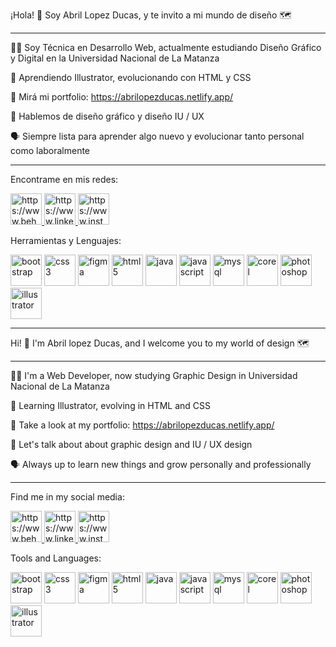 ¡Hola! 🎀 Soy Abril Lopez Ducas, y te invito a mi mundo de diseño 🗺

 <hr>

👩‍💻 Soy Técnica en Desarrollo Web, actualmente estudiando Diseño Gráfico y Digital en la Universidad Nacional de La Matanza

🌱 Aprendiendo Illustrator, evolucionando con HTML y CSS

🌟 Mirá mi portfolio: https://abrilopezducas.netlify.app/

💬 Hablemos de diseño gráfico y diseño IU / UX

🗣 Siempre lista para aprender algo nuevo y evolucionar tanto personal como laboralmente

 <hr>

Encontrame en mis redes:

<a href="https://www.behance.net/abrillopezducas"> <img src="https://seeklogo.com/images/B/behance-icon-logo-E2F066C7C9-seeklogo.com.png" alt="https://www.behance.net/abrillopezducas" width="50"> </a> <a href="https://www.linkedin.com/in/abril-lopez-ducas-a20271211/"> <img src="https://upload.wikimedia.org/wikipedia/commons/thumb/8/81/LinkedIn_icon.svg/2048px-LinkedIn_icon.svg.png" alt="https://www.linkedin.com/in/abril-lopez-ducas-a20271211/" width="50"> </a> <a href="https://www.instagram.com/abril.lopzducas/"> <img src="https://cdn3.iconfinder.com/data/icons/2018-social-media-logotypes/1000/2018_social_media_popular_app_logo_instagram-512.png" alt="https://www.instagram.com/abril.lopzducas/" width="50"> </a>

Herramientas y Lenguajes:

<img src="https://upload.wikimedia.org/wikipedia/commons/thumb/b/b2/Bootstrap_logo.svg/2560px-Bootstrap_logo.svg.png" alt="bootstrap" height="50"> <img src="https://upload.wikimedia.org/wikipedia/commons/thumb/6/62/CSS3_logo.svg/1024px-CSS3_logo.svg.png" alt="css3" height="50"> <img src="https://upload.wikimedia.org/wikipedia/commons/thumb/3/33/Figma-logo.svg/1667px-Figma-logo.svg.png" alt="figma" height="50"> <img src="https://upload.wikimedia.org/wikipedia/commons/thumb/6/61/HTML5_logo_and_wordmark.svg/200px-HTML5_logo_and_wordmark.svg.png" alt="html5" height="50"> <img src="https://cdn4.iconfinder.com/data/icons/logos-and-brands/512/181_Java_logo_logos-512.png" alt="java" height="50"> <img src="https://upload.wikimedia.org/wikipedia/commons/thumb/6/6a/JavaScript-logo.png/768px-JavaScript-logo.png" alt="javascript" height="50"> <img src="https://wiki.cifprodolfoucha.es/images/8/8e/Mysql_logo.png" alt="mysql" height="50"> <img src="https://upload.wikimedia.org/wikipedia/commons/f/f1/CorelDraw_Logo.png" alt="corel" height="50"> <img src="https://upload.wikimedia.org/wikipedia/commons/thumb/a/af/Adobe_Photoshop_CC_icon.svg/2101px-Adobe_Photoshop_CC_icon.svg.png" alt="photoshop" height="50"> <img src="https://1000marcas.net/wp-content/uploads/2021/06/Illustrator-Logo.png" alt="illustrator" height="50">


 <hr>



Hi! 🎀 I'm Abril lopez Ducas, and I welcome you to my world of design 🗺

 <hr>

👩‍💻 I'm a Web Developer, now studying Graphic Design in Universidad Nacional de La Matanza 

🌱 Learning Illustrator, evolving in HTML and CSS

🌟 Take a look at my portfolio: https://abrilopezducas.netlify.app/

💬 Let's talk about about graphic design and IU / UX design

🗣 Always up to learn new things and grow personally and professionally

 <hr>

Find me in my social media:

<a href="https://www.behance.net/abrillopezducas"> <img src="https://seeklogo.com/images/B/behance-icon-logo-E2F066C7C9-seeklogo.com.png" alt="https://www.behance.net/abrillopezducas" width="50"> </a> <a href="https://www.linkedin.com/in/abril-lopez-ducas-a20271211/"> <img src="https://upload.wikimedia.org/wikipedia/commons/thumb/8/81/LinkedIn_icon.svg/2048px-LinkedIn_icon.svg.png" alt="https://www.linkedin.com/in/abril-lopez-ducas-a20271211/" width="50"> </a> <a href="https://www.instagram.com/abril.lopzducas/"> <img src="https://cdn3.iconfinder.com/data/icons/2018-social-media-logotypes/1000/2018_social_media_popular_app_logo_instagram-512.png" alt="https://www.instagram.com/abril.lopzducas/" width="50"> </a>

Tools and Languages:

<img src="https://upload.wikimedia.org/wikipedia/commons/thumb/b/b2/Bootstrap_logo.svg/2560px-Bootstrap_logo.svg.png" alt="bootstrap" height="50"> <img src="https://upload.wikimedia.org/wikipedia/commons/thumb/6/62/CSS3_logo.svg/1024px-CSS3_logo.svg.png" alt="css3" height="50"> <img src="https://upload.wikimedia.org/wikipedia/commons/thumb/3/33/Figma-logo.svg/1667px-Figma-logo.svg.png" alt="figma" height="50"> <img src="https://upload.wikimedia.org/wikipedia/commons/thumb/6/61/HTML5_logo_and_wordmark.svg/200px-HTML5_logo_and_wordmark.svg.png" alt="html5" height="50"> <img src="https://cdn4.iconfinder.com/data/icons/logos-and-brands/512/181_Java_logo_logos-512.png" alt="java" height="50"> <img src="https://upload.wikimedia.org/wikipedia/commons/thumb/6/6a/JavaScript-logo.png/768px-JavaScript-logo.png" alt="javascript" height="50"> <img src="https://wiki.cifprodolfoucha.es/images/8/8e/Mysql_logo.png" alt="mysql" height="50"> <img src="https://upload.wikimedia.org/wikipedia/commons/f/f1/CorelDraw_Logo.png" alt="corel" height="50"> <img src="https://upload.wikimedia.org/wikipedia/commons/thumb/a/af/Adobe_Photoshop_CC_icon.svg/2101px-Adobe_Photoshop_CC_icon.svg.png" alt="photoshop" height="50"> <img src="https://1000marcas.net/wp-content/uploads/2021/06/Illustrator-Logo.png" alt="illustrator" height="50">
